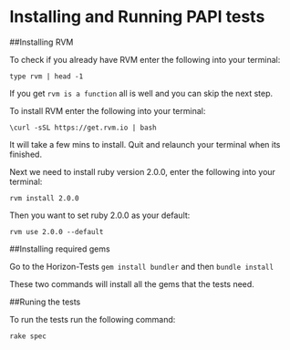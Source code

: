 Installing and Running PAPI tests
====================================

##Installing RVM

To check if you already have RVM enter the following into your terminal:

`type rvm | head -1`

If you get `rvm is a function` all is well and you can skip the next step.

To install RVM enter the following into your terminal:

`\curl -sSL https://get.rvm.io | bash`

It will take a few mins to install. Quit and relaunch your terminal when its finished.

Next we need to install ruby version 2.0.0, enter the following into your terminal:

`rvm install 2.0.0`

Then you want to set ruby 2.0.0 as your default:

`rvm use 2.0.0 --default`

##Installing required gems

Go to the Horizon-Tests `gem install bundler` and then `bundle install`


These two commands will install all the gems that the tests need.

##Runing the tests

To run the tests run the following command:

`rake spec`

